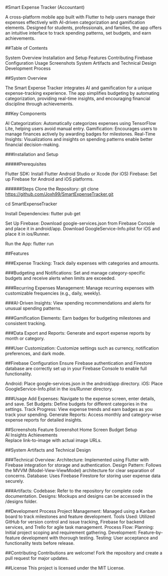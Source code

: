 #Smart Expense Tracker (Accountant)

A cross-platform mobile app built with Flutter to help users manage their expenses effectively with AI-driven categorization and gamification elements. Designed for students, professionals, and families, the app offers an intuitive interface to track spending patterns, set budgets, and earn achievements.

##Table of Contents

System Overview
Installation and Setup
Features
Contributing
Firebase Configuration
Usage
Screenshots
System Artifacts and Technical Design
Development Process

##System Overview

The Smart Expense Tracker integrates AI and gamification for a unique expense-tracking experience. The app simplifies budgeting by automating categorization, providing real-time insights, and encouraging financial discipline through achievements.

##Key Components

AI Categorization: Automatically categorizes expenses using TensorFlow Lite, helping users avoid manual entry.
Gamification: Encourages users to manage finances actively by awarding badges for milestones.
Real-Time Insights: Visualizations and insights on spending patterns enable better financial decision-making.

###Installation and Setup

#####Prerequisites

Flutter SDK: Install Flutter
Android Studio or Xcode (for iOS)
Firebase: Set up Firebase for Android and iOS platforms.

######Steps
Clone the Repository:
git clone https://github.com/Joxh99/SmartExpenseTracker.git

cd SmartExpenseTracker

Install Dependencies:
flutter pub get

Set Up Firebase:
Download google-services.json from Firebase Console and place it in android/app.
Download GoogleService-Info.plist for iOS and place it in ios/Runner.

Run the App:
flutter run

##Features

###Expense Tracking:
Track daily expenses with categories and amounts.

###Budgeting and Notifications:
Set and manage category-specific budgets and receive alerts when limits are exceeded.

###Recurring Expenses Management:
Manage recurring expenses with customizable frequencies (e.g., daily, weekly).

###AI-Driven Insights:
View spending recommendations and alerts for unusual spending patterns.

###Gamification Elements:
Earn badges for budgeting milestones and consistent tracking.

###Data Export and Reports:
Generate and export expense reports by month or category.

###User Customization:
Customize settings such as currency, notification preferences, and dark mode.

##Firebase Configuration
Ensure Firebase authentication and Firestore database are correctly set up in your Firebase Console to enable full functionality.

Android: Place google-services.json in the android/app directory.
iOS: Place GoogleService-Info.plist in the ios/Runner directory.


###Usage
Add Expenses: Navigate to the expense screen, enter details, and save.
Set Budgets: Define budgets for different categories in the settings.
Track Progress: View expense trends and earn badges as you track your spending.
Generate Reports: Access monthly and category-wise expense reports for detailed insights.

##Screenshots
Feature	Screenshot
Home Screen	
Budget Setup	
AI Insights	
Achievements	
Replace link-to-image with actual image URLs.

##System Artifacts and Technical Design

###Technical Overview:
Architecture: Implemented using Flutter with Firebase integration for storage and authentication.
Design Pattern: Follows the MVVM (Model-View-ViewModel) architecture for clear separation of concerns.
Database: Uses Firebase Firestore for storing user expense data securely.

###Artifacts:
Codebase: Refer to the repository for complete code documentation.
Designs: Mockups and designs can be accessed in the /designs folder.

##Development Process
Project Management: Managed using a Kanban board to track milestones and feature development.
Tools Used: Utilized GitHub for version control and issue tracking, Firebase for backend services, and Trello for agile task management.
Process Flow:
Planning: Initial project scoping and requirement gathering.
Development: Feature-by-feature development with thorough testing.
Testing: User acceptance and functionality tests before release.

##Contributing
Contributions are welcome! Fork the repository and create a pull request for major updates.

##License
This project is licensed under the MIT License.
